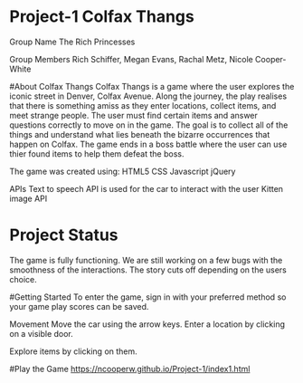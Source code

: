 # Project-1 Colfax Thangs

Group Name 
The Rich Princesses

Group Members
Rich Schiffer, Megan Evans, Rachal Metz, Nicole Cooper-White

#About Colfax Thangs
Colfax Thangs is a game where the user explores the iconic street in Denver, Colfax Avenue. Along the journey, the play realises that there is something amiss as they enter locations, collect items, and meet strange people. The user must find certain items and answer questions correctly to move on in the game. The goal is to collect all of the things and understand what lies beneath the bizarre occurrences that happen on Colfax.
The game ends in a boss battle where the user can use thier found items to help them defeat the boss.

The game was created using:
HTML5
CSS
Javascript
jQuery

APIs
Text to speech API is used for the car to interact with the user
Kitten image API

# Project Status
The game is fully functioning. 
We are still working on a few bugs with the smoothness of the interactions. The story cuts off depending on the users choice. 

#Getting Started
To enter the game, sign in with your preferred method so your game play scores can be saved.

Movement
Move the car using the arrow keys.
Enter a location by clicking on a visible door.

Explore items by clicking on them.

#Play the Game
https://ncooperw.github.io/Project-1/index1.html

